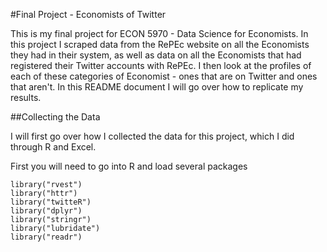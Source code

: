 #Final Project - Economists of Twitter

This is my final project for ECON 5970 - Data Science for Economists. In this project I scraped data from the RePEc website on all
the Economists they had in their system, as well as data on all the Economists that had registered their Twitter accounts with RePEc.
I then look at the profiles of each of these categories of Economist - ones that are on Twitter and ones that aren't. In this README 
document I will go over how to replicate my results.

##Collecting the Data

I will first go over how I collected the data for this project, which I did through R and Excel.

First you will need to go into R and load several packages

```
library("rvest")
library("httr")
library("twitteR")
library("dplyr")
library("stringr")
library("lubridate")
library("readr")
```
